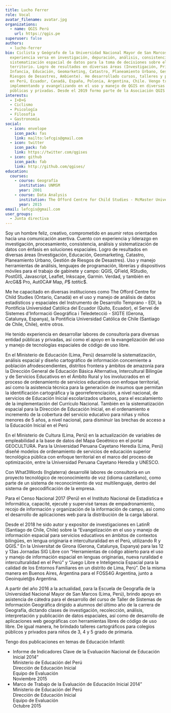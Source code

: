 ```yaml
---
title: Lucho Ferrer
role: Vocal
avatar_filename: avatar.jpg
organizations:
  - name: QGIS Perú
    url: https://qgis.pe
superuser: false
authors:
  - lucho-ferrer
bio: Ciclista y Geógrafo de la Universidad Nacional Mayor de San Marcos. Mi
  experiencia versa en investigación, depuración, análisis, consistencia y
  sistematización espacial de datos para la toma de decisiones sobre el
  territorio. Logro de resultados en diversas áreas (Investigación, Primera
  Infancia, Educación, Geomarketing, Catastro, Planeamiento Urbano, Gestión de
  Riesgos de Desastres, Ambiente). He desarrollado cursos, talleres y ponencias
  en Perú, Ecuador, Canadá, España, Polonia, Argentina, Chile. Vengo trabajando,
  implementando y evangelizando en el uso y manejo de QGIS en diversas entidades
  públicas y privadas. Desde el 2019 formo parte de la Asociación QGIS España.
interests:
  - I+D+G
  - Ciclismo
  - Psicología
  - Filosofía
  - Gastronomía
social:
  - icon: envelope
    icon_pack: fas
    link: mailto:lefcgis@gmail.com
  - icon: twitter
    icon_pack: fab
    link: https://twitter.com/qgises
  - icon: github
    icon_pack: fab
    link: http://github.com/qgises/
education:
  courses:
    - course: Geografía
      institution: UNMSM
      year: 2001
    - course: Data Analysis
      institution: The Offord Centre for Child Studies - McMaster University
      year: 2015
email: lefcgis@gmail.com
user_groups:
  - Junta directiva
---
```

Soy un hombre feliz, creativo, comprometido en asumir retos orientados hacia una comunicación asertiva. Cuento con experiencia y liderazgo en investigación, procesamiento, consistencia, análisis y sistematización de datos con énfasis en soluciones espaciales. Logro de resultados en diversas áreas (Investigación, Educación, Geomarketing, Catastro, Planeamiento Urbano, Gestión de Riesgos de Desastres). Uso y manejo herramientas de análisis, lenguajes de programación, librerías y dispositivos móviles para el trabajo de gabinete y campo: QGIS, QField, RStudio, PostGIS, Javascript, Leaflet, Inkscape, Garmin. Verdad, y también en ArcG&$ Pro, Aut0CA# Map, $P$$ $tati$tic$.

Me he capacitado en diversas instituciones como The Offord Centre for Child Studies (Ontario, Canadá) en el uso y manejo de análisis de datos estadísticos y espaciales del Instrumento de Desarrollo Temprano - EDI, la Pontificia Universidad Católica del Ecuador (Quito, Ecuador), el Servei de Sistemes d'Informació Geográfica i Teledetecció - SIGTE (Gerona, Catalunya, Espanya), la Pontificia Universidad Católica de Chile (Santiago de Chile, Chile), entre otros.

He tenido experiencia en desarrollar labores de consultoría para diversas entidad públicas y privadas, así como el apoyo en la evangelización del uso y manejo de tecnologías espaciales de código de uso libre.

En el Ministerio de Educación (Lima, Perú) desarrollé la sistematización, análisis espacial y diseño cartográfico de información concerniente a población afrodescendientes, distritos frontera y ámbitos de amazonía para la Dirección General de Educación Básica Alternativa, Intercultural Bilingüe y de Servicios Educativos en el Ámbito Rural y los involucrados en el proceso de ordenamiento de servicios educativos con enfoque territorial, así como la asistencia técnica para la generación de insumos que permitan la identificación cartográfica y la georreferenciación, a nivel nacional, de servicios de Educación Inicial escolarizados urbanos, para el escalamiento de la implementación del Currículo Nacional. También en la sistematización espacial para la Dirección de Educación Inicial, en el ordenamiento e incremento de la cobertura del servicio educativo para niñas y niños menores de 5 años, a nivel nacional, para disminuir las brechas de acceso a la Educación Inicial en el Perú

En el Ministerio de Cultura (Lima, Perú) en la actualización de variables de empleabilidad a la base de datos del Mapa Geoétnico en el portal GEOCULTURA. Para la Universidad Peruana Cayetano Heredia (Lima, Perú) diseñé modelos de ordenamiento de servicios de educación superior tecnológica pública con enfoque territorial en el marco del proceso de optimización, entre la Universidad Peruana Cayetano Heredia y UNESCO.

Con What3Words (Inglaterra) desarrollé labores de consultoría en un proyecto tecnológico de reconocimiento de voz (idioma castellano), como parte de un sistema de reconocimiento de voz multilenguaje, dentro del sistema de geocodificación de la empresa.

Para el Censo Nacional 2017 (Perú) en el Instituto Nacional de Estadística e Informática, capacité, ejecuté y supervisé tareas de empadronamiento, recojo de información y organización de la información de campo, así como el desarrollo de aplicaciones web para la distribución de la carga laboral.

Desde el 2018 he sido autor y expositor de investigaciones en LatinR (Santiago de Chile, Chile) sobre la “Evangelización en el uso y manejo de información espacial para servicios educativos en ámbitos de contextos bilingües, en lengua originaria e interculturalidad en el Perú, utilizando R y QGIS.” En la Universitat de Girona (Gerona, Catalunya, Espanya) para las 12 y 13as Jornadas SIG Libre con “Herramientas de código abierto para el uso y manejo de información espacial en lenguas originarias, nueva ruralidad e interculturalidad en el Perú” y “Juego Libre e Inteligencia Espacial para la calidad de los Entornos Familiares en un distrito de Lima, Perú”. De la misma manera en Buenos Aires, Argentina para el FOSS4G Argentina, junto a Geoinquiet@s Argentina.

A partir del año 2016 a la actualidad, para la Escuela de Geografía de la Universidad Nacional Mayor de San Marcos (Lima, Perú), brindo apoyo en asistencia de cátedra para el desarrollo del curso de Taller de Sistemas de Información Geográfica dirigido a alumnos del último año de la carrera de Geografía, dictando clases de investigación, recolección, análisis, interpretación y publicación de datos espaciales, así como de desarrollo de aplicaciones web geográficas con herramientas libres de código de uso libre. De igual manera, he brindado talleres cartográficos para colegios públicos y privados para niños de 3, 4 y 5 grado de primaria.

Tengo dos publicaciones en temas de Educación Infantil:

* Informe de Indicadores Clave de la Evaluación Nacional de Educación Inicial 2014”\
  Ministerio de Educación del Perú\
  Dirección de Educación Inicial\
  Equipo de Evaluación\
  Noviembre 2015
* Marco de Trabajo de la Evaluación de Educación Inicial 2014”\
  Ministerio de Educación del Perú\
  Dirección de Educación Inicial\
  Equipo de Evaluación\
  Octubre 2015